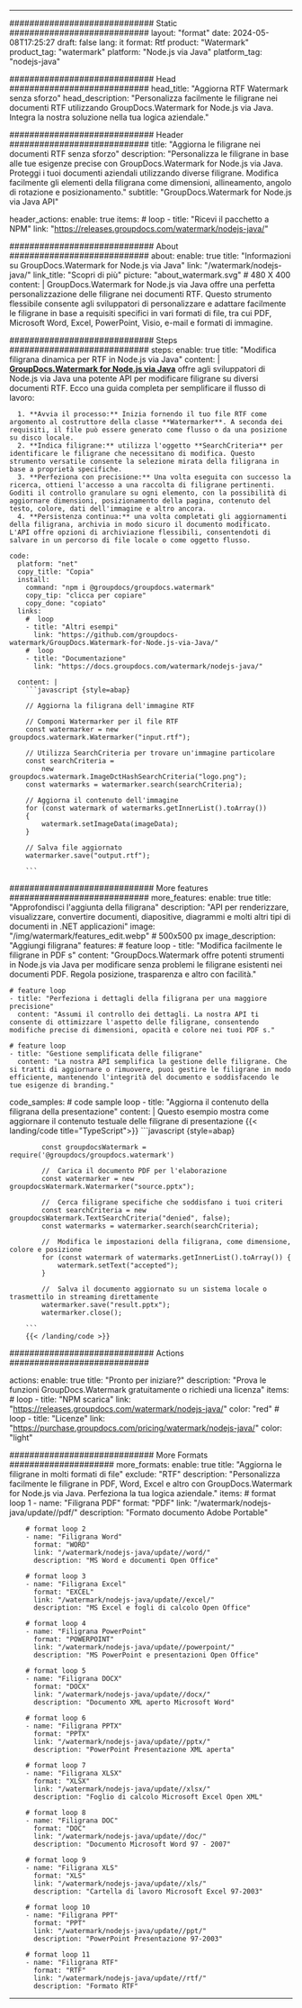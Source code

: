 
---
############################# Static ############################
layout: "format"
date:  2024-05-08T17:25:27
draft: false
lang: it
format: Rtf
product: "Watermark"
product_tag: "watermark"
platform: "Node.js via Java"
platform_tag: "nodejs-java"

############################# Head ############################
head_title: "Aggiorna RTF Watermark senza sforzo"
head_description: "Personalizza facilmente le filigrane nei documenti RTF utilizzando GroupDocs.Watermark for Node.js via Java. Integra la nostra soluzione nella tua logica aziendale."

############################# Header ############################
title: "Aggiorna le filigrane nei documenti RTF senza sforzo" 
description: "Personalizza le filigrane in base alle tue esigenze precise con GroupDocs.Watermark for Node.js via Java. Proteggi i tuoi documenti aziendali utilizzando diverse filigrane. Modifica facilmente gli elementi della filigrana come dimensioni, allineamento, angolo di rotazione e posizionamento."
subtitle: "GroupDocs.Watermark for Node.js via Java API" 

header_actions:
  enable: true
  items:
    #  loop
    - title: "Ricevi il pacchetto a NPM"
      link: "https://releases.groupdocs.com/watermark/nodejs-java/"
      
############################# About ############################
about:
    enable: true
    title: "Informazioni su GroupDocs.Watermark for Node.js via Java"
    link: "/watermark/nodejs-java/"
    link_title: "Scopri di più"
    picture: "about_watermark.svg" # 480 X 400
    content: |
       GroupDocs.Watermark for Node.js via Java offre una perfetta personalizzazione delle filigrane nei documenti RTF. Questo strumento flessibile consente agli sviluppatori di personalizzare e adattare facilmente le filigrane in base a requisiti specifici in vari formati di file, tra cui PDF, Microsoft Word, Excel, PowerPoint, Visio, e-mail e formati di immagine.

############################# Steps ############################
steps:
    enable: true
    title: "Modifica filigrana dinamica per RTF in Node.js via Java"
    content: |
      **[GroupDocs.Watermark for Node.js via Java](https://products.groupdocs.com/watermark/nodejs-java/)** offre agli sviluppatori di Node.js via Java una potente API per modificare filigrane su diversi documenti RTF. Ecco una guida completa per semplificare il flusso di lavoro:
      
      1. **Avvia il processo:** Inizia fornendo il tuo file RTF come argomento al costruttore della classe **Watermarker**. A seconda dei requisiti, il file può essere generato come flusso o da una posizione su disco locale.
      2. **Indica filigrane:** utilizza l'oggetto **SearchCriteria** per identificare le filigrane che necessitano di modifica. Questo strumento versatile consente la selezione mirata della filigrana in base a proprietà specifiche.
      3. **Perfeziona con precisione:** Una volta eseguita con successo la ricerca, ottieni l'accesso a una raccolta di filigrane pertinenti. Goditi il ​​controllo granulare su ogni elemento, con la possibilità di aggiornare dimensioni, posizionamento della pagina, contenuto del testo, colore, dati dell'immagine e altro ancora.
      4. **Persistenza continua:** una volta completati gli aggiornamenti della filigrana, archivia in modo sicuro il documento modificato. L'API offre opzioni di archiviazione flessibili, consentendoti di salvare in un percorso di file locale o come oggetto flusso.
   
    code:
      platform: "net"
      copy_title: "Copia"
      install:
        command: "npm i @groupdocs/groupdocs.watermark"
        copy_tip: "clicca per copiare"
        copy_done: "copiato"
      links:
        #  loop
        - title: "Altri esempi"
          link: "https://github.com/groupdocs-watermark/GroupDocs.Watermark-for-Node.js-via-Java/"
        #  loop
        - title: "Documentazione"
          link: "https://docs.groupdocs.com/watermark/nodejs-java/"
          
      content: |
        ```javascript {style=abap}

        // Aggiorna la filigrana dell'immagine RTF

        // Componi Watermarker per il file RTF
        const watermarker = new groupdocs.watermark.Watermarker("input.rtf");

        // Utilizza SearchCriteria per trovare un'immagine particolare
        const searchCriteria = 
            new groupdocs.watermark.ImageDctHashSearchCriteria("logo.png");
        const watermarks = watermarker.search(searchCriteria);
        
        // Aggiorna il contenuto dell'immagine
        for (const watermark of watermarks.getInnerList().toArray())
        {
            watermark.setImageData(imageData);
        }

        // Salva file aggiornato
        watermarker.save("output.rtf");
        
        ```            

############################# More features ############################
more_features:
  enable: true
  title: "Approfondisci l'aggiunta della filigrana"
  description: "API per renderizzare, visualizzare, convertire documenti, diapositive, diagrammi e molti altri tipi di documenti in .NET applicazioni"
  image: "/img/watermark/features_edit.webp" # 500x500 px
  image_description: "Aggiungi filigrana"
  features:
    # feature loop
    - title: "Modifica facilmente le filigrane in PDF s"
      content: "GroupDocs.Watermark offre potenti strumenti in Node.js via Java per modificare senza problemi le filigrane esistenti nei documenti PDF. Regola posizione, trasparenza e altro con facilità."

    # feature loop
    - title: "Perfeziona i dettagli della filigrana per una maggiore precisione"
      content: "Assumi il controllo dei dettagli. La nostra API ti consente di ottimizzare l'aspetto delle filigrane, consentendo modifiche precise di dimensioni, opacità e colore nei tuoi PDF s."

    # feature loop
    - title: "Gestione semplificata delle filigrane"
      content: "La nostra API semplifica la gestione delle filigrane. Che si tratti di aggiornare o rimuovere, puoi gestire le filigrane in modo efficiente, mantenendo l'integrità del documento e soddisfacendo le tue esigenze di branding."
      
  code_samples:
    # code sample loop
    - title: "Aggiorna il contenuto della filigrana della presentazione"
      content: |
        Questo esempio mostra come aggiornare il contenuto testuale delle filigrane di presentazione
        {{< landing/code title="TypeScript">}}
        ```javascript {style=abap}
        
            const groupdocsWatermark = require('@groupdocs/groupdocs.watermark')

            //  Carica il documento PDF per l'elaborazione
            const watermarker = new groupdocsWatermark.Watermarker("source.pptx");

            //  Cerca filigrane specifiche che soddisfano i tuoi criteri
            const searchCriteria = new groupdocsWatermark.TextSearchCriteria("denied", false);
            const watermarks = watermarker.search(searchCriteria);
  
            //  Modifica le impostazioni della filigrana, come dimensione, colore e posizione
            for (const watermark of watermarks.getInnerList().toArray()) {
                watermark.setText("accepted");
            }

            //  Salva il documento aggiornato su un sistema locale o trasmettilo in streaming direttamente
            watermarker.save("result.pptx");
            watermarker.close();

        ```
        {{< /landing/code >}}


############################# Actions ############################

actions:
  enable: true
  title: "Pronto per iniziare?"
  description: "Prova le funzioni GroupDocs.Watermark gratuitamente o richiedi una licenza"
  items:
    #  loop
    - title: "NPM scarica"
      link: "https://releases.groupdocs.com/watermark/nodejs-java/"
      color: "red"
        #  loop
    - title: "Licenze"
      link: "https://purchase.groupdocs.com/pricing/watermark/nodejs-java/"
      color: "light"


############################# More Formats #####################
more_formats:
    enable: true
    title: "Aggiorna le filigrane in molti formati di file"
    exclude: "RTF"
    description: "Personalizza facilmente le filigrane in PDF, Word, Excel e altro con GroupDocs.Watermark for Node.js via Java. Perfeziona la tua logica aziendale."
    items: 
        # format loop 1
        - name: "Filigrana PDF"
          format: "PDF"
          link: "/watermark/nodejs-java/update//pdf/"
          description: "Formato documento Adobe Portable"

        # format loop 2
        - name: "Filigrana Word"
          format: "WORD"
          link: "/watermark/nodejs-java/update//word/"
          description: "MS Word e documenti Open Office"
          
        # format loop 3
        - name: "Filigrana Excel"
          format: "EXCEL"
          link: "/watermark/nodejs-java/update//excel/"
          description: "MS Excel e fogli di calcolo Open Office"

        # format loop 4
        - name: "Filigrana PowerPoint"
          format: "POWERPOINT"
          link: "/watermark/nodejs-java/update//powerpoint/"
          description: "MS PowerPoint e presentazioni Open Office"

        # format loop 5
        - name: "Filigrana DOCX"
          format: "DOCX"
          link: "/watermark/nodejs-java/update//docx/"
          description: "Documento XML aperto Microsoft Word"
          
        # format loop 6
        - name: "Filigrana PPTX"
          format: "PPTX"
          link: "/watermark/nodejs-java/update//pptx/"
          description: "PowerPoint Presentazione XML aperta"
          
        # format loop 7
        - name: "Filigrana XLSX"
          format: "XLSX"
          link: "/watermark/nodejs-java/update//xlsx/"
          description: "Foglio di calcolo Microsoft Excel Open XML"

        # format loop 8
        - name: "Filigrana DOC"
          format: "DOC"
          link: "/watermark/nodejs-java/update//doc/"
          description: "Documento Microsoft Word 97 - 2007"

        # format loop 9
        - name: "Filigrana XLS"
          format: "XLS"
          link: "/watermark/nodejs-java/update//xls/"
          description: "Cartella di lavoro Microsoft Excel 97-2003"

        # format loop 10
        - name: "Filigrana PPT"
          format: "PPT"
          link: "/watermark/nodejs-java/update//ppt/"
          description: "PowerPoint Presentazione 97-2003"

        # format loop 11
        - name: "Filigrana RTF"
          format: "RTF"
          link: "/watermark/nodejs-java/update//rtf/"
          description: "Formato RTF"

---